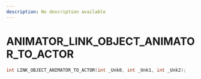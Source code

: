 ```yaml
---
description: No description available 
---
```


# ANIMATOR\_LINK_OBJECT_ANIMATOR_TO_ACTOR

```cpp
int LINK_OBJECT_ANIMATOR_TO_ACTOR(int _Unk0, int _Unk1, int _Unk2);
```